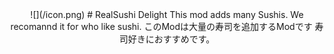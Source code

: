 <div align="center">
  ![](/icon.png)
  # RealSushi Delight
  This mod adds many Sushis.
  We recomannd it for who like sushi.
  このModは大量の寿司を追加するModです
  寿司好きにおすすめです。
</div>
